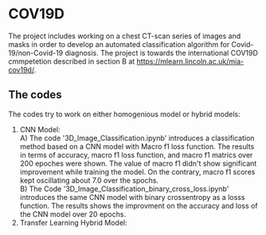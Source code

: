 # COV19D
The project includes working on a chest CT-scan series of images and masks in order to develop an automated classification algorithm for Covid-19/non-Covid-19 diagnosis. The project is towards the international COV19D cmmpetetion described in section B at https://mlearn.lincoln.ac.uk/mia-cov19d/.
## The codes
The codes try to work on either homogenious model or hybrid models:          
1. CNN Model: 
<br /> A) The code '3D_Image_Classification.ipynb' introduces a classification method based on a CNN model with Macro f1 loss function. The results in terms of accuracy, macro f1 loss function, and macro f1 matrics over 200 epoches were shown. The value of macro f1 didn't show significant improvement while training the model. On the contrary, macro f1 scores kept oscillating about 7.0 over the spochs.
<br /> B) The Code '3D_Image_Classification_binary_cross_loss.ipynb' introduces the same CNN model with binary crossentropy as a losss function. The results shows the improvment on the accuracy and loss of the CNN model over 20 epochs.
2. Transfer Learning Hybrid Model:
